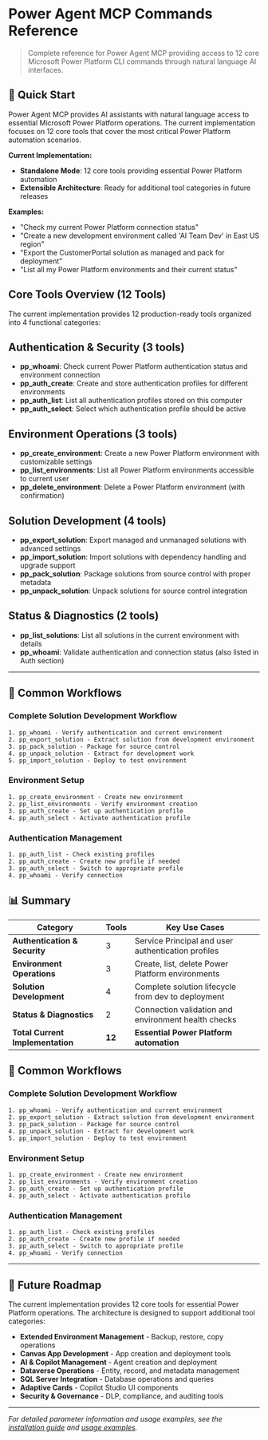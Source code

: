 # Power Agent MCP Commands Reference

> Complete reference for Power Agent MCP providing access to 12 core Microsoft Power Platform CLI commands through natural language AI interfaces.

## 🚀 Quick Start

Power Agent MCP provides AI assistants with natural language access to essential Microsoft Power Platform operations. The current implementation focuses on 12 core tools that cover the most critical Power Platform automation scenarios.

**Current Implementation:**
- **Standalone Mode**: 12 core tools providing essential Power Platform automation
- **Extensible Architecture**: Ready for additional tool categories in future releases

**Examples:**
- "Check my current Power Platform connection status"
- "Create a new development environment called 'AI Team Dev' in East US region"
- "Export the CustomerPortal solution as managed and pack for deployment"
- "List all my Power Platform environments and their current status"

## Core Tools Overview (12 Tools)

The current implementation provides 12 production-ready tools organized into 4 functional categories:

## Authentication & Security (3 tools)

- **pp_whoami**: Check current Power Platform authentication status and environment connection
- **pp_auth_create**: Create and store authentication profiles for different environments
- **pp_auth_list**: List all authentication profiles stored on this computer
- **pp_auth_select**: Select which authentication profile should be active

## Environment Operations (3 tools)

- **pp_create_environment**: Create a new Power Platform environment with customizable settings
- **pp_list_environments**: List all Power Platform environments accessible to current user
- **pp_delete_environment**: Delete a Power Platform environment (with confirmation)

## Solution Development (4 tools)

- **pp_export_solution**: Export managed and unmanaged solutions with advanced settings
- **pp_import_solution**: Import solutions with dependency handling and upgrade support
- **pp_pack_solution**: Package solutions from source control with proper metadata
- **pp_unpack_solution**: Unpack solutions for source control integration

## Status & Diagnostics (2 tools)

- **pp_list_solutions**: List all solutions in the current environment with details
- **pp_whoami**: Validate authentication and connection status (also listed in Auth section)

---

## 🎯 Common Workflows

### Complete Solution Development Workflow
```
1. pp_whoami - Verify authentication and current environment
2. pp_export_solution - Extract solution from development environment
3. pp_pack_solution - Package for source control
4. pp_unpack_solution - Extract for development work
5. pp_import_solution - Deploy to test environment
```

### Environment Setup
```
1. pp_create_environment - Create new environment
2. pp_list_environments - Verify environment creation
3. pp_auth_create - Set up authentication profile
4. pp_auth_select - Activate authentication profile
```

### Authentication Management
```
1. pp_auth_list - Check existing profiles
2. pp_auth_create - Create new profile if needed
3. pp_auth_select - Switch to appropriate profile
4. pp_whoami - Verify connection
```

## 📊 Summary

| Category | Tools | Key Use Cases |
|----------|-------|---------------|
| **Authentication & Security** | 3 | Service Principal and user authentication profiles |
| **Environment Operations** | 3 | Create, list, delete Power Platform environments |
| **Solution Development** | 4 | Complete solution lifecycle from dev to deployment |
| **Status & Diagnostics** | 2 | Connection validation and environment health checks |
| **Total Current Implementation** | **12** | **Essential Power Platform automation** |

## 🎯 Common Workflows

### Complete Solution Development Workflow
```
1. pp_whoami - Verify authentication and current environment
2. pp_export_solution - Extract solution from development environment
3. pp_pack_solution - Package for source control
4. pp_unpack_solution - Extract for development work
5. pp_import_solution - Deploy to test environment
```

### Environment Setup
```
1. pp_create_environment - Create new environment
2. pp_list_environments - Verify environment creation
3. pp_auth_create - Set up authentication profile
4. pp_auth_select - Activate authentication profile
```

### Authentication Management
```
1. pp_auth_list - Check existing profiles
2. pp_auth_create - Create new profile if needed
3. pp_auth_select - Switch to appropriate profile
4. pp_whoami - Verify connection
```

---

## 🚧 Future Roadmap

The current implementation provides 12 core tools for essential Power Platform operations. The architecture is designed to support additional tool categories:

- **Extended Environment Management** - Backup, restore, copy operations
- **Canvas App Development** - App creation and deployment tools
- **AI & Copilot Management** - Agent creation and deployment
- **Dataverse Operations** - Entity, record, and metadata management
- **SQL Server Integration** - Database operations and queries
- **Adaptive Cards** - Copilot Studio UI components
- **Security & Governance** - DLP, compliance, and auditing tools

---

*For detailed parameter information and usage examples, see the [installation guide](README.md#installation) and [usage examples](README.md#-usage-examples).*
